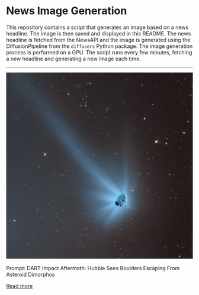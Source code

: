 # News Image Generation
This repository contains a script that generates an image based on a news headline. The image is then saved and displayed in this README.
The news headline is fetched from the NewsAPI and the image is generated using the DiffusionPipeline from the `diffusers` Python package. The image generation process is performed on a GPU.
The script runs every few minutes, fetching a new headline and generating a new image each time.

---

![Generated Image](image.png)

Prompt: DART Impact Aftermath: Hubble Sees Boulders Escaping From Asteroid Dimorphos

[Read more](https://scitechdaily.com/dart-impact-aftermath-hubble-sees-boulders-escaping-from-asteroid-dimorphos/)